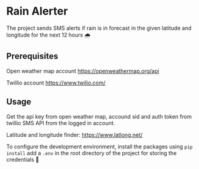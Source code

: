 # Rain Alerter

The project sends SMS alerts if rain is in forecast in the given latitude and longitude for the next 12 hours 🌧️

<h2>Prerequisites</h2>

Open weather map account
https://openweathermap.org/api

Twillio account
https://www.twilio.com/

<h2>Usage</h2>

Get the api key from open weather map, accound sid and auth token from twillio SMS API from the logged in account.

Latitude and longitude finder: https://www.latlong.net/

To configure the development environment, install the packages using ```pip install``` add a ```.env``` in the root directory of the project for storing the credentials 🔧

